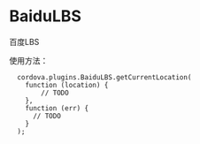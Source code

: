 # BaiduLBS
百度LBS


使用方法：

      cordova.plugins.BaiduLBS.getCurrentLocation(
        function (location) {
            // TODO
        },
        function (err) {
          // TODO
        }
      );